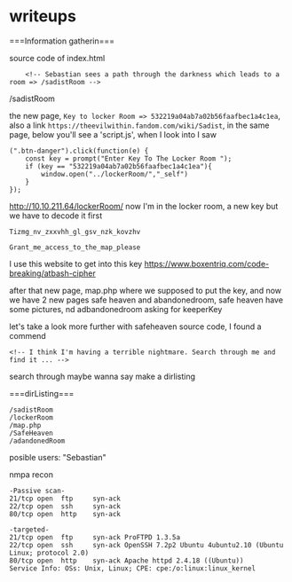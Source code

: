 # writeups

===Information gatherin===

source code of index.html
```
	<!-- Sebastian sees a path through the darkness which leads to a room => /sadistRoom -->
```
/sadistRoom

the new page, `Key to locker Room => 532219a04ab7a02b56faafbec1a4c1ea`, also a 
link `https://theevilwithin.fandom.com/wiki/Sadist`, in the same page, below
you'll see a 'script.js', when I look into I saw
```
(".btn-danger").click(function(e) {
	const key = prompt("Enter Key To The Locker Room ");
	if (key == "532219a04ab7a02b56faafbec1a4c1ea"){
		window.open("../lockerRoom/","_self")
	}
});
```
http://10.10.211.64/lockerRoom/
now I'm in the locker room, a new key but we have to decode it first 
```
Tizmg_nv_zxxvhh_gl_gsv_nzk_kovzhv

Grant_me_access_to_the_map_please
```
I use this website to get into this key https://www.boxentriq.com/code-breaking/atbash-cipher

after that new page, map.php where we supposed to put the key, and now we have 2 new pages
safe heaven and abandonedroom, safe heaven have some pictures, nd adbandonedroom asking for
keeperKey

let's take a look more further with safeheaven source code, I found a commend
```
<!-- I think I'm having a terrible nightmare. Search through me and find it ... -->
``` 
search through maybe wanna say make a dirlisting


===dirListing===
```
/sadistRoom
/lockerRoom
/map.php
/SafeHeaven
/adandonedRoom
```

posible users: "Sebastian"


nmpa recon
```
-Passive scan-
21/tcp open  ftp     syn-ack
22/tcp open  ssh     syn-ack
80/tcp open  http    syn-ack

-targeted-
21/tcp open  ftp     syn-ack ProFTPD 1.3.5a
22/tcp open  ssh     syn-ack OpenSSH 7.2p2 Ubuntu 4ubuntu2.10 (Ubuntu Linux; protocol 2.0)
80/tcp open  http    syn-ack Apache httpd 2.4.18 ((Ubuntu))
Service Info: OSs: Unix, Linux; CPE: cpe:/o:linux:linux_kernel

```

